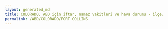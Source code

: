 ```yaml
---
layout: generated_md
title: COLORADO, ABD için iftar, namaz vakitleri ve hava durumu - ilçe/eyalet seç
permalink: /ABD/COLORADO/FORT COLLINS
---
```


<script type="text/javascript">
  var country = ABD;
  var city = COLORADO;
  var state = FORT COLLINS;
  var lat = 72;
  var lon = 21;
</script>
